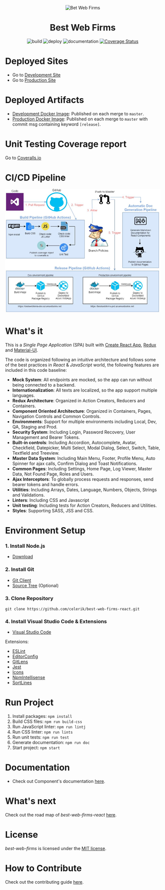 <div align="center" markdown="1">

<img src="https://www.bestwebfirms.com/img/badges/best-web-firms.png" alt="Bet Web Firms" width="112">

# Best Web Firms

![build](https://github.com/celerik/best-web-firms-react/workflows/build/badge.svg)
![deploy](https://github.com/celerik/best-web-firms-react/workflows/deploy/badge.svg)
![documentation](https://github.com/celerik/best-web-firms-react/workflows/documentation/badge.svg)
[![Coverage Status](https://coveralls.io/repos/github/celerik/best-web-firms-react/badge.svg?branch=master)](https://coveralls.io/github/celerik/best-web-firms-react?branch=master)

</div>

# Deployed Sites

- Go to [Development Site](https://bestwebfirms-dev.azurewebsites.net)
- Go to [Production Site](https://bestwebfirms-prd.azurewebsites.net)

# Deployed Artifacts
 - [Development Docker Image](https://github.com/celerik/best-web-firms-react/packages/159621): Published on each merge to `master`.
 - [Production Docker Image](https://github.com/celerik/best-web-firms-react/packages/159627): Published on each merge to `master` with commit msg containing keyword `[release]`.
 
 # Unit Testing Coverage report
Go to [Coveralls.io](https://coveralls.io/github/celerik/best-web-firms-react?branch=master)

# CI/CD Pipeline

<div align="center">
    <img src="images/pipeline.jpg" alt="CI/CD Pipeline" width="916" />
</div>

# What's it

This is a *Single Page Application* (SPA) built with [Create React App](https://github.com/facebook/create-react-app), [Redux](https://es.redux.js.org/) and [Material-UI](https://material-ui.com/).

The code is organized following an intuitive architecture and follows some of the best practices in *React* & *JavaScript* world, the following features are included in this code baseline:

- **Mock System**: All endpoints are mocked, so the app can run without being connected to a backend.
- **Internationalization**: All texts are localized, so the app support multiple languages.
- **Redux Architecture**: Organized in Action Creators, Reducers and Containers.
- **Component Oriented Architecture**: Organized in Containers, Pages, Navigation Controls and Common Controls.
- **Environments**: Support for multiple environments including Local, Dev, QA, Staging and Prod.
- **Security System**: Including Login, Password Recovery, User Management and Bearer Tokens.
- **Built-in controls**: Including Accordion, Autocomplete, Avatar, Checkfield, Datepicker, Multi Select, Modal Dialog, Select, Switch, Table, Textfield and Treeview.
- **Master Data System**: Including Main Menu, Footer, Profile Menu, Auto Spinner for ajax calls, Confirm Dialog and Toast Notifications.
- **Common Pages**: Including Settings, Home Page, Log Viewer, Master Data, Not Found Page, Roles and Users.
- **Ajax Interceptors**: To globally process requests and responses, send bearer tokens and handle errors.
- **Utilities**: Including Arrays, Dates, Language, Numbers, Objects, Strings and Validations.
- **Linters**: Including CSS and Javascript
- **Unit testing**: Including tests for Action Creators, Reducers and Utilities.
- **Styles**: Supporting SASS, JSS and CSS.

# Environment Setup

### 1. Install Node.js
 - [Download](https://nodejs.org/es/download)

### 2. Install Git
- [Git Client](https://git-scm.com/downloads)
- [Source Tree](https://www.sourcetreeapp.com) (Optional)

### 3. Clone Repository
```shell
git clone https://github.com/celerik/best-web-firms-react.git
```

### 4. Install Visual Studio Code & Extensions
 - [Visual Studio Code](https://code.visualstudio.com/download)

Extensions:
 - [ESLint](https://marketplace.visualstudio.com/items?itemName=dbaeumer.vscode-eslint)
 - [EditorConfig](https://marketplace.visualstudio.com/items?itemName=EditorConfig.EditorConfig)
 - [GitLens](https://marketplace.visualstudio.com/items?itemName=eamodio.gitlens)
 - [Jest](https://marketplace.visualstudio.com/items?itemName=Orta.vscode-jest)
 - [Icons](https://marketplace.visualstudio.com/items?itemName=robertohuertasm.vscode-icons)
 - [NpmIntellisense](https://marketplace.visualstudio.com/items?itemName=christian-kohler.npm-intellisense)
 - [SortLines](https://marketplace.visualstudio.com/items?itemName=Tyriar.sort-lines)

# Run Project

 1. Install packages: `npm install`
 2. Build CSS files: `npm run build-css`
 3. Run JavaScript linter: `npm run lintj`
 4. Run CSS linter: `npm run lints`
 5. Run unit tests: `npm run test`
 6. Generate documentation: `npm run doc`
 7. Start project: `npm start`
 
 
# Documentation

 - Check out Component's documentation [here](https://github.com/celerik/best-web-firms-react/blob/gh-pages/README.md).
 
# What's next

Check out the road map of *best-web-firms-react* [here](ROADMAP.md).

# License

*best-web-firms* is licensed under the [MIT license](LICENSE).

# How to Contribute
Check out the contributing guide [here](CONTRIBUTING.md).
